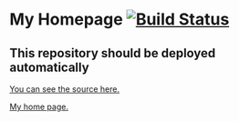 # My Homepage [![Build Status](https://travis-ci.org/kryptn/homepage.svg?branch=master)](https://travis-ci.org/kryptn/homepage)

## This repository should be deployed automatically

[You can see the source here.](https://github.com/kryptn/homepage)

[My home page.](http://dbibb.com)



